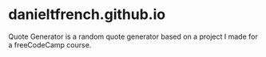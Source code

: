 # danieltfrench.github.io

Quote Generator is a random quote generator based on a project I made for a freeCodeCamp course. 
